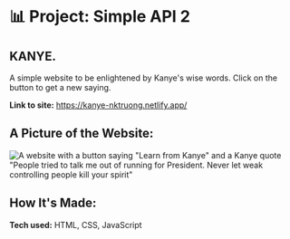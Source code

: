 # 📊 Project: Simple API 2

## KANYE. 

A simple website to be enlightened by Kanye's wise words. 
Click on the button to get a new saying.

**Link to site:** https://kanye-nktruong.netlify.app/

## A Picture of the Website:
![A website with a button saying "Learn from Kanye" and a Kanye quote "People tried to talk me out of running for President. Never let weak controlling people kill your spirit"](https://user-images.githubusercontent.com/88857875/135330287-594a5c56-3b74-46ef-a5a1-b696ce5a71af.png)

## How It's Made:

**Tech used:** HTML, CSS, JavaScript
